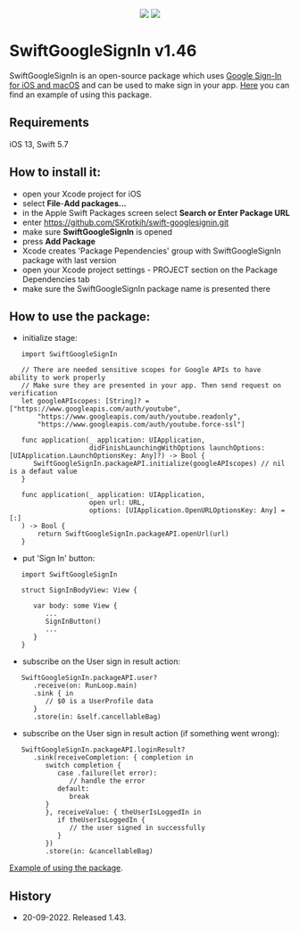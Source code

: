 <p align="center">
  <img src="https://img.shields.io/badge/swift-5.7-orange"/>
  <img src="https://img.shields.io/badge/License-MIT-yellow"/>
</p>

# SwiftGoogleSignIn v1.46

SwiftGoogleSignIn is an open-source package which uses [Google Sign-In for iOS and macOS](https://developers.google.com/identity/sign-in/ios/start) and can be used to make sign in your app.
[Here](https://github.com/SKrotkih/LiveEvents) you can find an example of using this package.

## Requirements
iOS 13, Swift 5.7

## How to install it:

- open your Xcode project for iOS
- select **File**-**Add packages...**
- in the Apple Swift Packages screen select **Search or Enter Package URL**
- enter https://github.com/SKrotkih/swift-googlesignin.git
- make sure **SwiftGoogleSignIn** is opened
- press **Add Package** 
- Xcode creates 'Package Pependencies' group with SwiftGoogleSignIn package with last version 
- open your Xcode project settings - PROJECT section on the Package Dependencies tab
- make sure the SwiftGoogleSignIn package name is presented there 

## How to use the package:

- initialize stage:

```
   import SwiftGoogleSignIn

   // There are needed sensitive scopes for Google APIs to have ability to work properly
   // Make sure they are presented in your app. Then send request on verification
   let googleAPIscopes: [String]? = ["https://www.googleapis.com/auth/youtube",
       "https://www.googleapis.com/auth/youtube.readonly",
       "https://www.googleapis.com/auth/youtube.force-ssl"]

   func application(_ application: UIApplication,
                    didFinishLaunchingWithOptions launchOptions: [UIApplication.LaunchOptionsKey: Any]?) -> Bool {
      SwiftGoogleSignIn.packageAPI.initialize(googleAPIscopes) // nil is a defaut value 
   }
   
   func application(_ application: UIApplication,
                    open url: URL,
                    options: [UIApplication.OpenURLOptionsKey: Any] = [:]
   ) -> Bool {
       return SwiftGoogleSignIn.packageAPI.openUrl(url)
   }
```
 
- put 'Sign In' button:

```
   import SwiftGoogleSignIn

   struct SignInBodyView: View {

      var body: some View {
         ...
         SignInButton()
         ...
      }
   }
```
- subscribe on the User sign in result action:
```
   SwiftGoogleSignIn.packageAPI.user?
      .receive(on: RunLoop.main)
      .sink { in
         // $0 is a UserProfile data
      }
      .store(in: &self.cancellableBag)
```      
- subscribe on the User sign in result action (if something went wrong):
```
   SwiftGoogleSignIn.packageAPI.loginResult?
      .sink(receiveCompletion: { completion in
         switch completion {
            case .failure(let error):
               // handle the error
            default:
               break
         }
         }, receiveValue: { theUserIsLoggedIn in
            if theUserIsLoggedIn {
               // the user signed in successfully
            }
         })
         .store(in: &cancellableBag)
```

[Example of using the package](https://github.com/SKrotkih/LiveEvents).

## History

- 20-09-2022. Released 1.43. 
